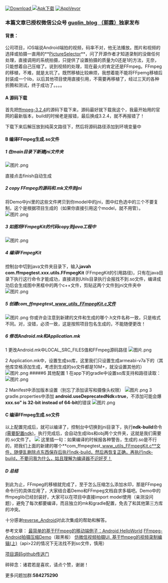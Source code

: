  [ ![Download](https://api.bintray.com/packages/moushao/maven/ffmpeg-4-android/images/download.svg) ](https://bintray.com/moushao/maven/ffmpeg-4-android/_latestVersion) [ ![Apk下载](https://img.shields.io/badge/APK%20%E4%B8%8B%E8%BD%BD-1.0.0-yellowgreen.svg)](https://raw.githubusercontent.com/moushao/FFmpeg4Android/master/ffmpeg.apk)  [ ![AppVeyor](https://img.shields.io/appveyor/ci/gruntjs/grunt.svg)](https://bintray.com/moushao/maven/ffmpeg-4-android/_latestVersion)  
 

### 本篇文章已授权微信公众号 [guolin_blog （郭霖）]()独家发布

#### 背景：
公司项目，iOS端说Android端拍的视频，码率不对，他无法播放。图片和视频的选择或拍摄一直用的**[PictureSelector](https://github.com/LuckSiege/PictureSelector)**，问了开源作者才知道录制的没做任何处理，直接调用的系统拍摄，只提供了设置拍摄的质量为0还是1的方法，无奈，只能想着自己压缩了。说到视频的处理，现在最火的肯定还是FFmpeg。FFmpeg的移植，不难，就是太坑了。既然移植比较麻烦，我想着能不能将FFpemg移植后封装成一个lib，以后其他项目使用直接引用，不需要再移植了，经过三天的各种折腾和测试，终于成功了。。。。


#### A 源码下载
首先把[ffmpeg-3.2.4](http://download.csdn.net/download/moushao/10139387)的源码下载下来，源码最好就下载我这个，我最开始用的官网的最新版本，build的时候老是报错，最后换成3.2.4，就不再报错了！

下载下来后解压放到纯英文路径下，然后将源码路径添加到环境变量中

#### B 编译FFmpeg生成.so文件
##### 1 在main目录下新建jni文件夹
![图片.png](http://upload-images.jianshu.io/upload_images/927828-2043b0876e23578c.png?imageMogr2/auto-orient/strip%7CimageView2/2/w/1240)

直接点击finish自动生成
##### 2 copy FFmpeg的源码和.mk文件到jni
将Demo中jni里的这些文件拷贝到你model中的jni，图中红色选中的三个不要复制，这个是根据项目生成的（如果你直接引用这个model，就不用管）。
![图片.png](http://upload-images.jianshu.io/upload_images/927828-dce456e330f41c44.png?imageMogr2/auto-orient/strip%7CimageView2/2/w/1240)

##### 3 如图将FFmpegKit的代码copy到java工程中
![图片.png](http://upload-images.jianshu.io/upload_images/927828-6f3a057bb3b5307b.png?imageMogr2/auto-orient/strip%7CimageView2/2/w/1240)


##### 4 编译FFmpegKit
控制台中切到java文件夹目录下，输入**javah com.ffmpegtest.xxx.utils.FFmpegKit** (FFmpegKit的引用路径)，只有在java目录下执行这行命令才能成功，直接进到Utils目录执行会报找不到.so文件，编译成功后会生成图中黑框中的两个c++文件，剪贴这两个文件到jni文件夹中
![图片.png](http://upload-images.jianshu.io/upload_images/927828-391a0236cf18b4c7.png?imageMogr2/auto-orient/strip%7CimageView2/2/w/1240)

##### 5 创建com_ffmpegtest_www_utils_FFmpegKit.c文件
![图片.png](http://upload-images.jianshu.io/upload_images/927828-f8fe1cf4c27c883b.png?imageMogr2/auto-orient/strip%7CimageView2/2/w/1240)
你或许会注意到新建的文件和生成的哪个.h文件名称一致，只是格式不同。对，没错，必须一致，这是按照项目包名生成的，不能随便更改！

##### 6 修改Android.mk和Application.mk
1 更改Android.mk中LOCAL_SRC_FILES值和FFmpeg源码路径
![图片.png](http://upload-images.jianshu.io/upload_images/927828-3a0a764d6cf19bf1.png?imageMogr2/auto-orient/strip%7CimageView2/2/w/1240)

2 Application.mk中，设置生成so库，这里我们只设置生成armeabi-v7a下的（其他库空格添加生成，考虑到生成的so文件都是10M+，就没设置其他的）
![图片.png](http://upload-images.jianshu.io/upload_images/927828-05af584e97683a04.png?imageMogr2/auto-orient/strip%7CimageView2/2/w/1240)
#####6 其他配置
1 在app下的gradle中设置so库支持和路径读取：
![图片.png](http://upload-images.jianshu.io/upload_images/927828-cf9219046e0a2835.png?imageMogr2/auto-orient/strip%7CimageView2/2/w/1240)

2 Manifest中添加版本设置（别忘了添加读写和摄像头权限）
![图片.png](http://upload-images.jianshu.io/upload_images/927828-c5ec7996d72b75b8.png?imageMogr2/auto-orient/strip%7CimageView2/2/w/1240)
3 gradle.properties中添加 **android.useDeprecatedNdk=true**，不添加可能会爆**xxx.so" is 32-bit instead of 64-bit**的错误
![图片.png](http://upload-images.jianshu.io/upload_images/927828-0d6f664538605905.png?imageMogr2/auto-orient/strip%7CimageView2/2/w/1240)



#### C 编译FFmpeg生成.so文件
以上配置完成后，就可以编译了，控制台中切换到jni目录下，执行**ndk-build**命令[(需要配置ndk)](http://blog.csdn.net/u012737144/article/details/52943918)，执行完成后，会自动生成libs和obj两个文件夹，这就是我们需要的.so文件了。
![](http://upload-images.jianshu.io/upload_images/927828-7b0abd411959d7e7.png?imageMogr2/auto-orient/strip%7CimageView2/2/w/1240)
这里插一句：如果编译的时候报各种警告，生成的.so是不行的，把我们上面的新建的哪个**com_ffmpegtest_www_utils_FFmpegKit.c**文件，随便乱删除点东西保存后执行ndk-build，然后再恢复正确，再执行ndk-build，不要问我为什么，姑且理解为编译器不识好歹！

##### D 总结
到此为止，FFmpeg的移植就完成了，至于怎么压缩怎么添加水印，那是FFmpeg命令行的具体应用了，大家结合着Demo和FFmpeg文档自求多福吧。Demo中的ffmpeglib已经封装好，大家可以在项目中直接import model使用（亲测没问题），避免了每次都要编译，而且独立的mk和gradle配置，免去了和其他第三方库的冲突。

十分感谢[reverse_Android](http://www.jianshu.com/u/575222264e2d)对此次集成的帮助和解答。

参考文章：
[最简单的基于FFmpeg的移动端例子：Android HelloWorld](http://blog.csdn.net/leixiaohua1020/article/details/47008825/)
[FFmpeg-Android拍摄压缩Demo](http://www.jianshu.com/p/fd748001ca53)（敲黑板）
[仿微信视频拍摄UI, 基于ffmpeg的视频录制编辑(上)](http://www.jianshu.com/p/5a173841a828)（api>22的情况下无法找不到so文件，慎用）



[项目源码github传送门](https://github.com/moushao/FFmpeg4Android)

碎碎念：诸君若是喜欢，请点个赞，谢谢！

更多问题加群:**584275290**

